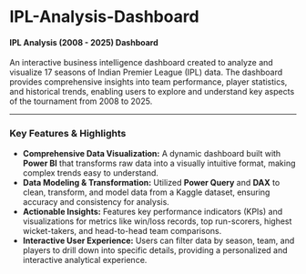 # IPL-Analysis-Dashboard

#### **IPL Analysis (2008 - 2025) Dashboard**

An interactive business intelligence dashboard created to analyze and visualize 17 seasons of Indian Premier League (IPL) data. The dashboard provides comprehensive insights into team performance, player statistics, and historical trends, enabling users to explore and understand key aspects of the tournament from 2008 to 2025.

---

### Key Features & Highlights

* **Comprehensive Data Visualization:** A dynamic dashboard built with **Power BI** that transforms raw data into a visually intuitive format, making complex trends easy to understand.
* **Data Modeling & Transformation:** Utilized **Power Query** and **DAX** to clean, transform, and model data from a Kaggle dataset, ensuring accuracy and consistency for analysis.
* **Actionable Insights:** Features key performance indicators (KPIs) and visualizations for metrics like win/loss records, top run-scorers, highest wicket-takers, and head-to-head team comparisons.
* **Interactive User Experience:** Users can filter data by season, team, and players to drill down into specific details, providing a personalized and interactive analytical experience.


